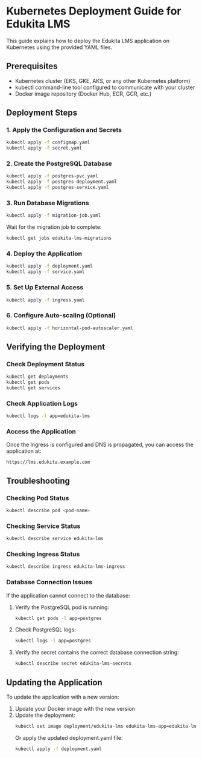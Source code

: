 # Kubernetes Deployment Guide for Edukita LMS

This guide explains how to deploy the Edukita LMS application on Kubernetes using the provided YAML files.

## Prerequisites

- Kubernetes cluster (EKS, GKE, AKS, or any other Kubernetes platform)
- kubectl command-line tool configured to communicate with your cluster
- Docker image repository (Docker Hub, ECR, GCR, etc.)

## Deployment Steps

### 1. Apply the Configuration and Secrets

```bash
kubectl apply -f configmap.yaml
kubectl apply -f secret.yaml
```

### 2. Create the PostgreSQL Database

```bash
kubectl apply -f postgres-pvc.yaml
kubectl apply -f postgres-deployment.yaml
kubectl apply -f postgres-service.yaml
```

### 3. Run Database Migrations

```bash
kubectl apply -f migration-job.yaml
```

Wait for the migration job to complete:

```bash
kubectl get jobs edukita-lms-migrations
```

### 4. Deploy the Application

```bash
kubectl apply -f deployment.yaml
kubectl apply -f service.yaml
```

### 5. Set Up External Access

```bash
kubectl apply -f ingress.yaml
```

### 6. Configure Auto-scaling (Optional)

```bash
kubectl apply -f horizontal-pod-autoscaler.yaml
```

## Verifying the Deployment

### Check Deployment Status

```bash
kubectl get deployments
kubectl get pods
kubectl get services
```

### Check Application Logs

```bash
kubectl logs -l app=edukita-lms
```

### Access the Application

Once the Ingress is configured and DNS is propagated, you can access the application at:

```
https://lms.edukita.example.com
```

## Troubleshooting

### Checking Pod Status

```bash
kubectl describe pod <pod-name>
```

### Checking Service Status

```bash
kubectl describe service edukita-lms
```

### Checking Ingress Status

```bash
kubectl describe ingress edukita-lms-ingress
```

### Database Connection Issues

If the application cannot connect to the database:

1. Verify the PostgreSQL pod is running:
   ```bash
   kubectl get pods -l app=postgres
   ```

2. Check PostgreSQL logs:
   ```bash
   kubectl logs -l app=postgres
   ```

3. Verify the secret contains the correct database connection string:
   ```bash
   kubectl describe secret edukita-lms-secrets
   ```

## Updating the Application

To update the application with a new version:

1. Update your Docker image with the new version
2. Update the deployment:
   ```bash
   kubectl set image deployment/edukita-lms edukita-lms-app=edukita-lms:new-version
   ```
   Or apply the updated deployment.yaml file:
   ```bash
   kubectl apply -f deployment.yaml
   ```